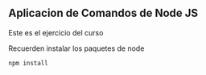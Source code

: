 ## Aplicacion de Comandos de Node JS

Este es el ejercicio del curso

Recuerden instalar los paquetes de node

```
npm install
```